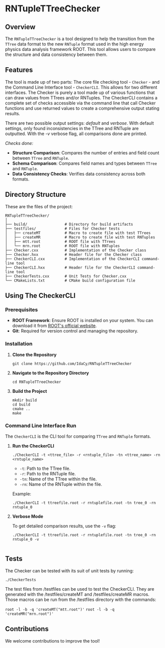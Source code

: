 # RNTupleTTreeChecker

## Overview

The `RNTupleTTreeChecker` is a tool designed to help the transition from the `TTree` data format to the new `RNTuple` format used in the high energy physics data analysis framework ROOT. This tool allows users to compare the structure and data consistency between them.

## Features

The tool is made up of two parts: The core file checking tool - `Checker` - and the Command Line Interface tool - `CheckerCLI`.
This allows for two different interfaces. The Checker is purely a tool made up of various functions that can draw values from TTrees and/or RNTuples. The CheckerCLI contains a complete set of checks accessible via the command line that call Checker functions and use returned values to create a comprehensive output stating results.

There are two possible output settings: _default_ and _verbose_.
With default settings, only found inconsistencies in the TTree and RNTuple are outputted. With the _-v_ verbose flag, all comparisons done are printed.

*Checks done:*
- **Structure Comparison**: Compares the number of entries and field count between `TTree` and `RNTuple`.
- **Schema Comparison**: Compares field names and types between `TTree` and `RNTuple`.
- **Data Consistency Checks**: Verifies data consistency across both formats.

## Directory Structure

These are the files of the project:
```
RNTupleTTreeChecker/
│
├── build/                 # Directory for build artifacts
├── testfiles/             # Files for Checker tests
│   ├── createMT           # Macro to create file with test TTrees
│   ├── createMR           # Macro to create file with test RNTuples
│   ├── mtt.root           # ROOT file with TTrees
│   └── mrn.root           # ROOT file with RNTuples
├── Checker.cxx	           # Implementation of the Checker class
├── Checker.hxx	           # Header file for the Checker class
├── CheckerCLI.cxx         # Implementation of the CheckerCLI command-line tool
├── CheckerCLI.hxx         # Header file for the CheckerCLI command-line tool
├── CheckerTests.cxx       # Unit Tests for Checker.cxx
└── CMakeLists.txt         # CMake build configuration file
```


## Using The CheckerCLI

### Prerequisites

- **ROOT Framework**: Ensure ROOT is installed on your system. You can download it from [ROOT's official website](https://root.cern/install/).
- **Git**: Required for version control and managing the repository.

### Installation

1. **Clone the Repository**

   ```
   git clone https://github.com/IdaCy/RNTupleTTreeChecker
   ```

2. **Navigate to the Repository Directory**

   ```
   cd RNTupleTTreeChecker
   ```

3. **Build the Project**

   ```
   mkdir build
   cd build
   cmake ..
   make
   ```

### Command Line Interface Run

The `CheckerCLI` is the CLI tool for comparing `TTree` and `RNTuple` formats. 

1. **Run the CheckerCLI**

   ```
   ./CheckerCLI -t <ttree_file> -r <rntuple_file> -tn <ttree_name> -rn <rntuple_name>
   ```

   - `-t`: Path to the TTree file.
   - `-r`: Path to the RNTuple file.
   - `-tn`: Name of the TTree within the file.
   - `-rn`: Name of the RNTuple within the file.

   Example:

   ```
   ./CheckerCLI -t ttreefile.root -r rntuplefile.root -tn tree_0 -rn rntuple_0
   ```

2. **Verbose Mode**

   To get detailed comparison results, use the `-v` flag:

   ```
   ./CheckerCLI -t ttreefile.root -r rntuplefile.root -tn tree_0 -rn rntuple_0 -v


## Tests

The Checker can be tested with its suit of unit tests by running:

```./CheckerTests```

The test files from /testfiles can be used to test the CheckerCLI.
They are generated with the /testfiles/createMT and /testfiles/createMR macros. Those macros can be run from the /testfiles directory with the commands:

```root -l -b -q 'createMT("mtt.root")'```
```root -l -b -q 'createMR("mrn.root")'```

## Contributions

We welcome contributions to improve the tool!
